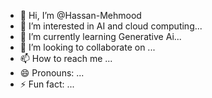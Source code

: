 - 👋 Hi, I’m @Hassan-Mehmood
- 👀 I’m interested in  AI and cloud computing...
- 🌱 I’m currently learning Generative Ai...
- 💞️ I’m looking to collaborate on ...
- 📫 How to reach me ...
- 😄 Pronouns: ...
- ⚡ Fun fact: ...

<!---
Hassan-Mehm00d/Hassan-Mehm00d is a ✨ special ✨ repository because its `README.md` (this file) appears on your GitHub profile.
You can click the Preview link to take a look at your changes.
--->
